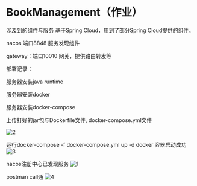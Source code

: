 # BookManagement（作业）

涉及到的组件与服务
基于Spring Cloud，用到了部分Spring Cloud提供的组件。

nacos 端口8848 服务发现组件

gateway：端口10010 网关，提供路由转发等

部署记录：

服务器安装java runtime

服务器安装docker

服务器安装docker-compose

上传打好的jar包与Dockerfile文件, docker-compose.yml文件

![2](https://github.com/Buzzfease/BookManagement/assets/30476209/31069f46-e62e-4fac-b42f-217b2ffe7754)

运行docker-compose -f docker-compose.yml up -d
docker 容器启动成功
![3](https://github.com/Buzzfease/BookManagement/assets/30476209/40b4ddf0-2993-4a63-afc8-b4dae2cab833)

nacos注册中心已发现服务
![1](https://github.com/Buzzfease/BookManagement/assets/30476209/6a423b49-a75f-411a-8177-247b582a3029)

postman call通
![4](https://github.com/Buzzfease/BookManagement/assets/30476209/ee12ed4d-c10e-47e0-b91e-cb3cb5bd6ba3)

